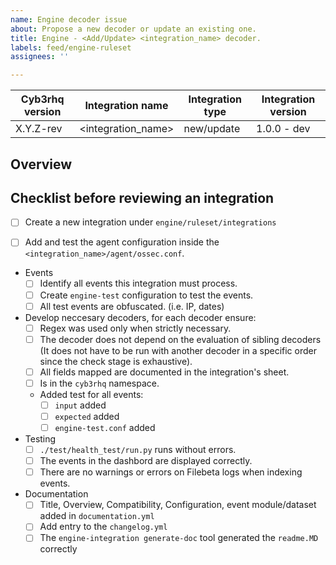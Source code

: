 ```yaml
---
name: Engine decoder issue
about: Propose a new decoder or update an existing one.
title: Engine - <Add/Update> <integration_name> decoder.
labels: feed/engine-ruleset
assignees: ''

---
```


| Cyb3rhq version |  Integration name  | Integration type | Integration version |
|---------------|--------------------|------------------|---------------------|
|   X.Y.Z-rev   | <integration_name> | new/update       | 1.0.0 - dev         |


## Overview

<!--
  Describe the integration in a few words.
-->


## Checklist before reviewing an integration
<!--
Make sure you meet all the checks before requesting a review.
-->
- [ ] Create a new integration under `engine/ruleset/integrations`
<!--
  ```bash
  engine-integration create <integration_name>
  ```
-->
- [ ] Add and test the agent configuration inside the `<integration_name>/agent/ossec.conf`.
- Events
    - [ ] Identify all events this integration must process.
    - [ ] Create `engine-test` configuration to test the events.
    - [ ] All test events are obfuscated. (i.e. IP, dates)
- Develop neccesary decoders, for each decoder ensure:
    - [ ] Regex was used only when strictly necessary.
    - [ ] The decoder does not depend on the evaluation of sibling decoders (It does not have to be run with another decoder in a specific order since the check stage is exhaustive).
    - [ ] All fields mapped are documented in the integration's sheet.
    <!--
    under file `<integration_name>/decoder_fields` in https://drive.google.com/drive/folders/1OYbSX65hIis8FKQmw75NseKoBoXv-neb?usp=sharing
    -->
    - [ ] Is in the `cyb3rhq` namespace.
    - Added test for all events:
        - [ ] `input` added
        - [ ] `expected` added
        - [ ] `engine-test.conf` added
- Testing
    - [ ] `./test/health_test/run.py` runs without errors.
    - [ ] The events in the dashbord are displayed correctly.
    - [ ] There are no warnings or errors on Filebeta logs when indexing events.
        <!--
            Execute before running the test:
            - tail -f `/var/log/filebeat/filebeat`
        -->
- Documentation
    - [ ] Title, Overview, Compatibility, Configuration, event module/dataset added in `documentation.yml`
    - [ ] Add entry to the `changelog.yml`
    - [ ] The `engine-integration generate-doc` tool generated the `readme.MD` correctly
